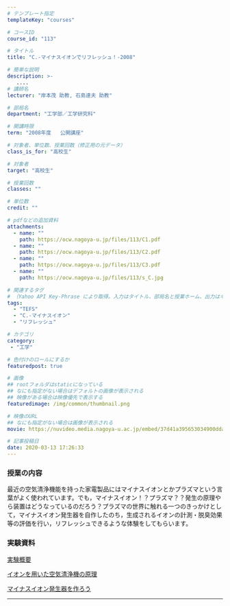 ```yaml
---
# テンプレート指定
templateKey: "courses"

# コースID
course_id: "113"

# タイトル
title: "C.-マイナスイオンでリフレッシュ！-2008"

# 簡単な説明
description: >-
   ....
# 講師名
lecturer: "岸本茂 助教, 石島達夫 助教"

# 部局名
department: "工学部／工学研究科"

# 開講時限
term: "2008年度	公開講座"

# 対象者、単位数、授業回数（修正用の元データ）
class_is_for: "高校生"

# 対象者
target: "高校生"

# 授業回数
classes: ""

# 単位数
credit: ""

# pdfなどの追加資料
attachments:
  - name: "" 
    path: https://ocw.nagoya-u.jp/files/113/C1.pdf
  - name: "" 
    path: https://ocw.nagoya-u.jp/files/113/C2.pdf
  - name: "" 
    path: https://ocw.nagoya-u.jp/files/113/C3.pdf
  - name: "" 
    path: https://ocw.nagoya-u.jp/files/113/s_C.jpg

# 関連するタグ
# （Yahoo API Key-Phrase により取得。入力はタイトル、部局名と授業ホーム、出力はキーフレーズ（tags））
tags:
  - "TEFS"
  - "C.-マイナスイオン"
  - "リフレッシュ"

# カテゴリ
category:
 - "工学"

# 色付けのロールにするか
featuredpost: true

# 画像
## rootフォルダはstaticになっている
## なにも指定がない場合はデフォルトの画像が表示される
## 映像がある場合は映像優先で表示する
featuredimage: /img/common/thumbnail.png

# 映像のURL
## なにも指定がない場合は画像が表示される
movie: https://nuvideo.media.nagoya-u.ac.jp/embed/37d41a395653034900dda2923ce862c31e80542d

# 記事投稿日
date: 2020-03-13 17:26:33
---
```


### 授業の内容

最近の空気清浄機能を持った家電製品にはマイナスイオンとかプラズマという言葉がよく使われています。でも，マイナスイオン！？プラズマ？？発生の原理やら装置はどうなっているのだろう？プラズマの世界に触れる一つのきっかけとして，マイナスイオン発生器を自作したのち，生成されるイオンの計測・脱臭効果等の評価を行い，リフレッシュできるような体験をしてもらいます。














### 実験資料



[実験概要](https://ocw.nagoya-u.jp/files/113/C1.pdf) 



[イオンを用いた空気清浄機の原理](https://ocw.nagoya-u.jp/files/113/C2.pdf) 



[マイナスイオン発生器を作ろう](https://ocw.nagoya-u.jp/files/113/C3.pdf) 













-----